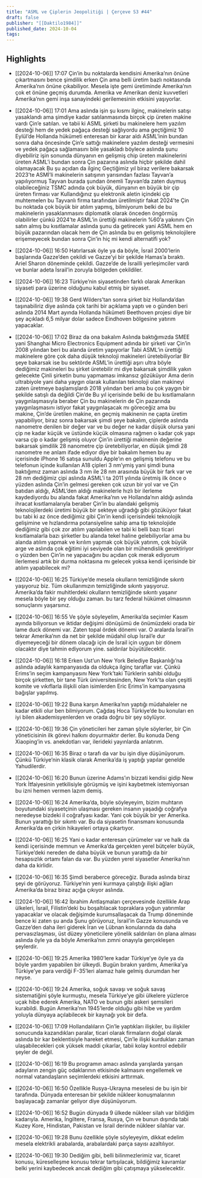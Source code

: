 ```yaml
---
title: "ASML ve Çiplerin Jeopolitiği | Çerçeve S3 #44"
draft: false
publisher: "[[Daktilo1984]]"
published_date: 2024-10-04
tags:
---
```



## Highlights
* [[2024-10-06]] 17:07  Çin’in bu noktalarda kendisini Amerika’nın önüne çıkartmasını bence şimdilik erken Çin ama belli üretim bazlı noktasında Amerika’nın önüne çıkabiliyor. Mesela işte gemi üretiminde Amerika’nın çok et önüne geçmiş durumda. Amerika ve Amerikan deniz kuvvetleri Amerika’nın gemi inşa sanayindeki gerilemesinin etkisini yaşıyorlar.

* [[2024-10-06]] 17:01  Ama aslında işin şu kısmı ilginç, makinelerin satışı yasaklandı ama şimdiye kadar satılanmasında birçok çip üreten makine vardı Çin’e satılan. ve tabii ki ASML şirketi bu makinelere hem yazılım desteği hem de yedek pağaça desteği sağlıyordu ama geçtiğimiz 10 Eylül’de Hollanda hükümeti enteresan bir karar aldı ASML’inin bundan sonra daha öncesinde Çin’e sattığı makinelere yazılım desteği vermesini ve yedek pağaça sağlamasını bile yasakladı böylece aslında şunu diyebiliriz işin sonunda dünyanın en gelişmiş chip üreten makinelerini üreten ASML’i bundan sonra Çin pazarına aslında hiçbir şekilde dahil olamayacak Bu şu açıdan da ilginç Geçtiğimiz yıl biraz verilere bakarsak 2023’te ASMİ’li makinelerin satışının yarısından fazlası Tayvan’a yapılıyormuş Tayvan burada şundan önemli Tayvan’da zaten duymuş olabileceğiniz TSMC adında çok büyük, dünyanın en büyük bir çip üreten firması var Kullandığınız şu elektronik aletin içindeki çip muhtemelen bu Tayvanlı firma tarafından üretilmiştir fakat 2024’te Çin bu noktada çok büyük bir atılım yapmış, bilmiyorum belki de bu makinelerin yasaklanmasını diplomatik olarak önceden öngörmüş olabilirler çünkü 2024’te ASML’in ürettiği makinelerin %60’a yakınını Çin satın almış bu kısıtlamalar aslında şunu da getirecek yani ASML hem en büyük pazarından olacak hem de Çin aslında bu en gelişmiş teknolojilere erişemeyecek bundan sonra Çin’in hiç mi kendi alternatifi yok?

* [[2024-10-06]] 16:50  Hatırlarsak öyle ya da böyle, İsrail 2000’lerin başlarında Gazze’den çekildi ve Gazze’yi bir şekilde Hamas’a bıraktı. Ariel Sharon döneminde çekildi. Gazze’de de İsrailli yerleşimciler vardı ve bunlar adeta İsrail’in zoruyla bölgeden çekildiler.

* [[2024-10-06]] 16:23  Türkiye’nin siyasetinden farklı olarak Amerikan siyaseti para üzerine olduğunu kabul etmiş bir siyaset.

* [[2024-10-06]] 19:38  Gerd Wilders’tan sonra şirket biz Hollanda’dan taşınabiliriz diye aslında çok tarihi bir açıklama yaptı ve o günden beri aslında 2014 Mart ayında Hollanda hükümeti Beethoven projesi diye bir şey açıkladı 6,5 milyar dolar sadece Eindhoven bölgesine yatırım yapacaklar.

* [[2024-10-06]] 17:02  Biraz da ona bakalım Aslında baktığımızda SMEE yani Shanghai Micro Electronics Equipment adında bir şirketi var Çin’in 2008 yılından beri bu alanda üretim yapıyorlar Tabi ASML’in ürettiği makinelere göre çok daha düşük teknoloji makineleri üretebiliyorlar Bir şeye bakarsak ise bu sektörde ASML’in ürettiği aşırı ultra böyle dediğimiz makineleri bu şirket üretebilir mi diye bakarsak şimdilik yakın gelecekte Çinli şirketin bunu yapmaması imkansız gözüküyor Ama derin ultrabiyole yani daha yaygın olarak kullanılan teknoloji olan makineyi zaten üretmeye başlamışlardı 2018 yılından beri ama bu çok yaygın bir şekilde satışlı da değildi Çin’de Bu yıl içerisinde belki de bu kısıtlamaların yaygınlaşmasıyla beraber Çin bu makinelerin de Çin pazarında yaygınlaşmasını istiyor fakat yaygınlaşacak mı göreceğiz ama bu makine, Çin’de üretilen makine, en geçmiş makinenin ne çapta üretim yapabiliyor, biraz sonra bakarsak şimdi şeye bakalım, çiplerde aslında nanometre denilen bir değer var ve bu değer ne kadar düşük olursa yani çip ne kadar küçük ve üstünde küçük olmasına rağmen o kadar çok yapı varsa çip o kadar gelişmiş oluyor Çin’in ürettiği makinenin değerine bakarsak şimdilik 28 nanometre çip üretebiliyorlar, en düşük şimdi 28 nanometre ne anlam ifade ediyor diye bir bakalım hemen bu ay içerisinde iPhone 16 satışa sunuldu Apple’ın en gelişmiş telefonu ve bu telefonun içinde kullanılan A18 çipleri 3 nm’ymiş yani şimdi buna baktığımız zaman aslında 3 nm ile 28 nm arasında büyük bir fark var ve 28 nm dediğimiz çipi aslında ASML’i ta 2011 yılında üretmiş ilk önce o yüzden aslında Çin’in gelmesi gereken çok uzun bir yol var ve Çin batıdan aldığı, ASML’den aldığı makinelerle hızlı bir ilerleme kaydediyordu bu alanda fakat Amerika’nın ve Hollanda’nın aldığı aslında ihracat kısıtlamalarıyla beraber Çin’in bu alandaki gelişmiş teknolojilerdeki üretimi büyük bir sekteye uğradığı gibi gözüküyor fakat bu tabi ki az önce dediğimiz gibi Çin’in kendi içerisindeki teknolojik gelişimine ve hızlandırma potansiyeline sahip ama tip teknolojide dediğimiz gibi çok zor atılım yapılabilen ve tabi ki belli bazı ticari kısıtlamalarla bazı şirketler bu alanda tekel haline gelebiliyorlar ama bu alanda atılım yapmak ve kırılım yapmak çok büyük yatırım, çok büyük arge ve aslında çok eğitimi iyi seviyede olan bir mühendislik gerektiriyor o yüzden ben Çin’in ne yapacağını bu açıdan çok merak ediyorum ilerlemesi artık bir durma noktasına mı gelecek yoksa kendi içerisinde bir atılım yapabilecek mi?

* [[2024-10-06]] 16:25  Türkiye’de mesela okulların temizliğinde sıkıntı yaşıyoruz biz. Tüm okullarımızın temizliğinde sıkıntı yaşıyoruz. Amerika’da fakir muhitlerdeki okulların temizliğinde sıkıntı yaşanır mesela böyle bir şey olduğu zaman. bu tarz federal hükümet olmasının sonuçlarını yaşarsınız.

* [[2024-10-06]] 16:55  Ve şöyle söyleyelim, Amerika’da seçimler Kasım ayında biliyorsun ve iktidar değişimi dönüşümü de önümüzdeki orada bir lame duck dönemi var. Zaten topal ördek dönemi var. O aralarda İsrail’in tekrar Amerika’nın da net bir şekilde müdahil olup İsrail’e dur diyemeyeceği bir dönem olacağı için de İsrail için uygun bir dönem olacaktır diye tahmin ediyorum yine. saldırılar büyütülecektir.

* [[2024-10-06]] 16:18  Erken Ust’un New York Belediye Başkanlığı’na aslında adaylık kampanyasıda da oldukça ilginç taraflar var. Çünkü Erims’in seçim kampanyasını New York’taki Türklerin sahibi olduğu birçok şirketten, bir tane Türk üniversitesinden, New York’ta olan çeşitli komite ve vıkıflarla ilişkili olan isimlerden Eric Erims’in kampanyasına bağışlar yapılmış.

* [[2024-10-06]] 19:22  Buna karşın Amerika’nın yaptığı müdahaleler ne kadar etkili olur ben bilmiyorum. Çağdaş Hoca Türkiye’de bu konuları en iyi bilen akademisyenlerden ve orada doğru bir şey söylüyor.

* [[2024-10-06]] 19:36  Çin yöneticileri her zaman şöyle söylerler, bir Çin yöneticisinin ilk görevi halkını doyurmaktır derler. Bu konuda Deng Xiaoping’in vs. anekdotları var, ilerideki yayınlarda anlatırım.

* [[2024-10-06]] 16:35  Biraz o tarafı da var bu işin diye düşünüyorum. Çünkü Türkiye’nin klasik olarak Amerika’da iş yaptığı yapılar genelde Yahudilerdir.

* [[2024-10-06]] 16:20  Bunun üzerine Adams’ın bizzati kendisi gidip New York İtfaiyesinin yetkilisiyle görüşmüş ve işini kaybetmek istemiyorsan bu izni hemen vermen lazım demiş.

* [[2024-10-06]] 16:24  Amerika’da, böyle söyleyeyim, bizim muhtarın boyutundaki siyasetçinin ulaşması gereken insanın yaşadığı coğrafya neredeyse bizdeki il coğrafyası kadar. Yani çok büyük bir yer Amerika. Bunun yarattığı bir sıkıntı var. Bu da siyasetin finansmanı konusunda Amerika’da en çirkin hikayeleri ortaya çıkartıyor.

* [[2024-10-06]] 16:25  Yani o kadar enteresan çürümeler var ve halk da kendi içerisinde memnun ve Amerika’da gerçekten yerel bütçeler büyük, Türkiye’deki nereden de daha büyük ve bunun yarattığı da bir hesapsızlık ortamı falan da var. Bu yüzden yerel siyasetler Amerika’nın daha da kirlidir.

* [[2024-10-06]] 16:35  Şimdi beraberce göreceğiz. Burada aslında biraz şeyi de görüyoruz. Türkiye’nin yeni kurmaya çalıştığı ilişki ağları Amerika’da biraz biraz açığa çıkıyor aslında.

* [[2024-10-06]] 16:42  İbrahim Antlaşmaları çerçevesinde özellikle Arap ülkeleri, İsrail, Filistin’deki bu boşaltılacak topraklara yoğun yatırımlar yapacaklar ve olacak değişimde kurumsallaşacak da Trump döneminde bence ki zaten şu anda Şunu görüyoruz, İsrail’in Gazze konusunda ve Gazze’den daha ileri giderek İran ve Lübnan konularında da daha pervasızlaşması, üst düzey yöneticilere yönelik saldırıları ön plana alması aslında öyle ya da böyle Amerika’nın zımni onayıyla gerçekleşen şeylerdir.

* [[2024-10-06]] 19:25  Amerika 1980’lere kadar Türkiye’ye öyle ya da böyle yardım yapabilen bir ülkeydi. Bugün bırakın yardımı, Amerika’ya Türkiye’ye para verdiği F-35’leri alamaz hale gelmiş durumdan her neyse.

* [[2024-10-06]] 19:24  Amerika, soğuk savaşı ve soğuk savaş sistematiğini şöyle kurmuştu, mesela Türkiye’ye gibi ülkelere yüzlerce uçak hibe ederek Amerika, NATO ve bunun gibi askeri şemsileri kurabildi. Bugün Amerika’nın 1945’lerde olduğu gibi hibe ve yardım yoluyla dünyaya açılabilecek bir kaynağı yok bir defa.

* [[2024-10-06]] 17:09  Hollandalıların Çin’le yaptıkları ilişkiler, bu ilişkiler sonucunda kazandıkları paralar, ticari olarak firmaların doğal olarak aslında bir kar beklentisiyle hareket etmesi, Çin’le ilişki kurdukları zaman ulaşabilecekleri çok yüksek maddi çıkarlar, tabii kolay kontrol edebilir şeyler de değil.

* [[2024-10-06]] 16:19  Bu programın amacı aslında yarışlarda yarışan adayların zengin güç odaklarının etkisinde kalmasını engellemek ve normal vatandaşların seçimlerdeki etkisini arttırmak.

* [[2024-10-06]] 16:50  Özellikle Rusya-Ukrayna meselesi de bu işin bir tarafında. Dünyada enteresan bir şekilde nükleer konuşmalarının başlayacağı zamanlar geliyor diye düşünüyorum.

* [[2024-10-06]] 16:52  Bugün dünyada 9 ülkede nükleer silah var bildiğim kadarıyla. Amerika, İngiltere, Fransa, Rusya, Çin ve bunun dışında tabi Kuzey Kore, Hindistan, Pakistan ve İsrail derinde nükleer silahlar var.

* [[2024-10-06]] 19:28  Bunu özellikle şöyle söyleyeyim, dikkat edelim mesela elektrikli arabalarda, arabalardaki parça sayısı azaltılıyor.

* [[2024-10-06]] 19:30  Dediğim gibi, belli bilinmezlerimiz var, ticaret konusu, küreselleşme konusu tekrar tartışılacak, bildiğimiz kavramlar belki yerini kaybedecek ancak dediğim gibi çatışmaya yükselecektir.

